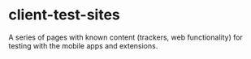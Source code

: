 # client-test-sites
A series of pages with known content (trackers, web functionality) for testing with the mobile apps and extensions.
